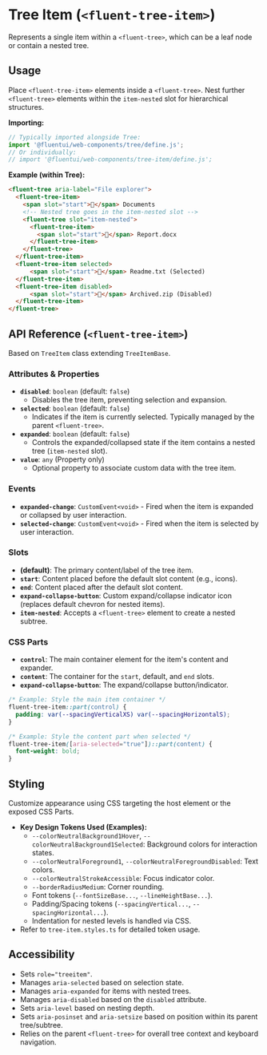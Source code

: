 # Tree Item (`<fluent-tree-item>`)

Represents a single item within a `<fluent-tree>`, which can be a leaf node or contain a nested tree.

## Usage

Place `<fluent-tree-item>` elements inside a `<fluent-tree>`. Nest further `<fluent-tree>` elements within the `item-nested` slot for hierarchical structures.

**Importing:**

```javascript
// Typically imported alongside Tree:
import '@fluentui/web-components/tree/define.js';
// Or individually:
// import '@fluentui/web-components/tree-item/define.js';
```

**Example (within Tree):**

```html
<fluent-tree aria-label="File explorer">
  <fluent-tree-item>
    <span slot="start">📁</span> Documents
    <!-- Nested tree goes in the item-nested slot -->
    <fluent-tree slot="item-nested">
      <fluent-tree-item>
        <span slot="start">📄</span> Report.docx
      </fluent-tree-item>
    </fluent-tree>
  </fluent-tree-item>
  <fluent-tree-item selected>
      <span slot="start">📄</span> Readme.txt (Selected)
  </fluent-tree-item>
  <fluent-tree-item disabled>
      <span slot="start">📄</span> Archived.zip (Disabled)
  </fluent-tree-item>
</fluent-tree>
```

## API Reference (`<fluent-tree-item>`)

Based on `TreeItem` class extending `TreeItemBase`.

### Attributes & Properties

*   **`disabled`**: `boolean` (default: `false`)
    *   Disables the tree item, preventing selection and expansion.
*   **`selected`**: `boolean` (default: `false`)
    *   Indicates if the item is currently selected. Typically managed by the parent `<fluent-tree>`.
*   **`expanded`**: `boolean` (default: `false`)
    *   Controls the expanded/collapsed state if the item contains a nested tree (`item-nested` slot).
*   **`value`**: `any` (Property only)
    *   Optional property to associate custom data with the tree item.

### Events

*   **`expanded-change`**: `CustomEvent<void>` - Fired when the item is expanded or collapsed by user interaction.
*   **`selected-change`**: `CustomEvent<void>` - Fired when the item is selected by user interaction.

### Slots

*   **(default)**: The primary content/label of the tree item.
*   **`start`**: Content placed before the default slot content (e.g., icons).
*   **`end`**: Content placed after the default slot content.
*   **`expand-collapse-button`**: Custom expand/collapse indicator icon (replaces default chevron for nested items).
*   **`item-nested`**: Accepts a `<fluent-tree>` element to create a nested subtree.

### CSS Parts

*   **`control`**: The main container element for the item's content and expander.
*   **`content`**: The container for the `start`, default, and `end` slots.
*   **`expand-collapse-button`**: The expand/collapse button/indicator.

```css
/* Example: Style the main item container */
fluent-tree-item::part(control) {
  padding: var(--spacingVerticalXS) var(--spacingHorizontalS);
}

/* Example: Style the content part when selected */
fluent-tree-item([aria-selected="true"])::part(content) {
  font-weight: bold;
}
```

## Styling

Customize appearance using CSS targeting the host element or the exposed CSS Parts.

*   **Key Design Tokens Used (Examples):**
    *   `--colorNeutralBackground1Hover`, `--colorNeutralBackground1Selected`: Background colors for interaction states.
    *   `--colorNeutralForeground1`, `--colorNeutralForegroundDisabled`: Text colors.
    *   `--colorNeutralStrokeAccessible`: Focus indicator color.
    *   `--borderRadiusMedium`: Corner rounding.
    *   Font tokens (`--fontSizeBase...`, `--lineHeightBase...`).
    *   Padding/Spacing tokens (`--spacingVertical...`, `--spacingHorizontal...`).
    *   Indentation for nested levels is handled via CSS.
*   Refer to `tree-item.styles.ts` for detailed token usage.

## Accessibility

*   Sets `role="treeitem"`.
*   Manages `aria-selected` based on selection state.
*   Manages `aria-expanded` for items with nested trees.
*   Manages `aria-disabled` based on the `disabled` attribute.
*   Sets `aria-level` based on nesting depth.
*   Sets `aria-posinset` and `aria-setsize` based on position within its parent tree/subtree.
*   Relies on the parent `<fluent-tree>` for overall tree context and keyboard navigation.
